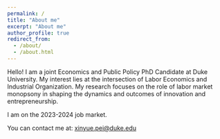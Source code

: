 ```yaml
---
permalink: /
title: "About me"
excerpt: "About me"
author_profile: true
redirect_from: 
  - /about/
  - /about.html
---
```


Hello! I am a joint Economics and Public Policy PhD Candidate at Duke University. My interest lies at the intersection of Labor Economics and Industrial Organization. My research focuses on the role of labor market monopsony in shaping the dynamics and outcomes of innovation and entrepreneurship.

I am on the 2023-2024 job market. 

You can contact me at: [xinyue.pei@duke.edu](mailto:xinyue.pei@duke.edu)


